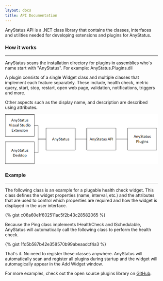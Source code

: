 ```yaml
---
layout: docs
title: API Documentation
---
```


AnyStatus API is a .NET class library that contains the classes, interfaces and utilities needed for developing extensions and plugins for AnyStatus.

### How it works
----------------

AnyStatus scans the installation directory for plugins in assemblies who's name start with "AnyStatus". For example: AnyStatus.Plugins.dll

A plugin consists of a single Widget class and multiple classes that implement each feature separately. These include, health check, metric query, start, stop, restart, open web page, validation, notifications, triggers and more.

Other aspects such as the display name, and description are described using attributes.

![AnyStatus Components](/assets/images/AnyStatusComponents.png)

<p></p>

### Example
-------------------

The following class is an example for a plugable health check widget.
This class defines the widget properties (name, interval, etc.) and the attributes that are used to control which properties are required
and how the widget is displayed in the user interface.

{% gist c06a60e1f602511ac5f2b43c28582065 %}

Because the Ping class implements IHealthCheck and ISchedulable, AnyStatus will automatically call the following class to perform the health check.

{% gist 1fd5b587b42e358570b99abeaadcf4a3 %}

That's it. No need to register these classes anywhere. AnyStatus will automatically scan and register all plugins during startup and 
the widget will automagically appear in the Add Widget window.

For more examples, check out the open source plugins library on [GitHub](https://github.com/AnyStatus/Plugins).
